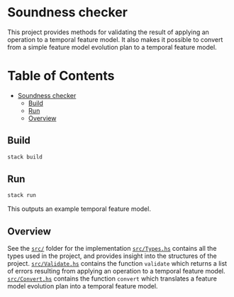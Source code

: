 # Soundness checker

This project provides methods for validating the result of applying an operation to a temporal feature model. It also makes it possible to convert from a simple feature model evolution plan to a temporal feature model.

Table of Contents
=================

   * [Soundness checker](#soundness-checker)
      * [Build](#build)
      * [Run](#run)
      * [Overview](#overview)

## Build
```sh
stack build
```

## Run
```sh
stack run
```
This outputs an example temporal feature model.

## Overview
See the [`src/`](https://github.com/idamotz/Master/tree/master/soundness-checker/src) folder for the implementation 
[`src/Types.hs`](https://github.com/idamotz/Master/blob/master/soundness-checker/src/Types.hs) contains all the types used in the project, and provides insight into the structures of the project. [`src/Validate.hs`](https://github.com/idamotz/Master/blob/master/soundness-checker/src/Validate.hs) contains the function `validate` which returns a list of errors resulting from applying an operation to a temporal feature model. [`src/Convert.hs`](https://github.com/idamotz/Master/blob/master/soundness-checker/src/Convert.hs) contains the function `convert` which translates a feature model evolution plan into a temporal feature model.
